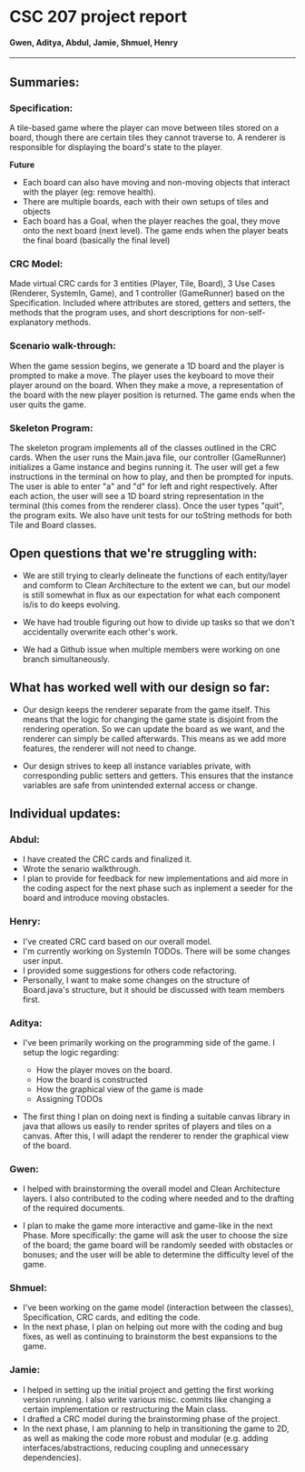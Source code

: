 # CSC 207 project report

#### Gwen, Aditya, Abdul, Jamie, Shmuel, Henry

---- 


## Summaries: 

### Specification:
A tile-based game where the player can move between tiles stored on a board, though there are certain tiles they cannot traverse to. A renderer is responsible for displaying the board's state to the player. 

**Future**
- Each board can also have moving and non-moving objects that interact with the player (eg: remove health). 
- There are multiple boards, each with their own setups of tiles and objects
- Each board has a Goal, when the player reaches the goal, they move onto the next board (next level). The game ends when the player beats the final board (basically the final level)

### CRC Model:
Made virtual CRC cards for 3 entities (Player, Tile, Board), 3 Use Cases (Renderer, SystemIn, Game), and 1 controller (GameRunner) based on the Specification. Included where attributes are stored, getters and setters, the methods that the program uses, and short descriptions for non-self-explanatory methods.

### Scenario walk-through:

When the game session begins, we generate a 1D board and the player is prompted to make a move. The player uses the keyboard to move their player around on the board. When they make a move, a representation of the board with the new player position is returned. The game ends when the user quits the game.

### Skeleton Program:

The skeleton program implements all of the classes outlined in the CRC cards. When the user runs the Main.java file, our controller (GameRunner) initializes a Game instance and begins running it. The user will get a few instructions in the terminal on how to play, and then be prompted for inputs. The user is able to enter "a" and "d" for left and right respectively. After each action, the user will see a 1D board string representation in the terminal (this comes from the renderer class). Once the user types "quit", the program exits. We also have unit tests for our toString methods for both Tile and Board classes. 

## Open questions that we're struggling with:
- We are still trying to clearly delineate the functions of each entity/layer and comform to Clean Architecture to the extent we can, but our model is still somewhat in flux as our expectation for what each component is/is to do keeps evolving.

- We have had trouble figuring out how to divide up tasks so that we don't accidentally overwrite each other's work.

- We had a Github issue when multiple members were working on one branch simultaneously.

## What has worked well with our design so far:
- Our design keeps the renderer separate from the game itself. This means that the logic for changing the game state is disjoint from the rendering operation. So we can update the board as we want, and the renderer can simply be called afterwards. This means as we add more features, the renderer will not need to change. 

- Our design strives to keep all instance variables private, with corresponding public setters and getters. This ensures that the instance variables are safe from unintended external access or change. 


## Individual updates: 

### Abdul: 
- I have created the CRC cards and finalized it.
- Wrote the senario walkthrough.
- I plan to provide for feedback for new implementations and aid more in the coding aspect for the next phase such as inplement a seeder for the board and introduce moving obstacles.


### Henry:
- I've created CRC card based on our overall model.
- I'm currently working on SystemIn TODOs. There will be some changes user input. 
- I provided some suggestions for others code refactoring.
- Personally, I want to make some changes on the structure of Board.java's structure, but it should be discussed with team members first.

### Aditya: 

- I've been primarily working on the programming side of the game. I setup the logic regarding: 
    - How the player moves on the board. 
    - How the board is constructed
    - How the graphical view of the game is made 
    - Assigning TODOs

- The first thing I plan on doing next is finding a suitable canvas library in java that allows us easily to render sprites of players and tiles on a canvas. After this, I will adapt the renderer to render the graphical view of the board.

### Gwen:

- I helped with brainstorming the overall model and Clean Architecture layers. I also contributed to the coding where needed and to the drafting of the required documents. 

- I plan to make the game more interactive and game-like in the next Phase. More specifically: the game will ask the user to choose the size of the board; the game board will be randomly seeded with obstacles or bonuses; and the user will be able to determine the difficulty level of the game. 

### Shmuel:

- I've been working on the game model (interaction between the classes), Specification, CRC cards, and editing the code. 
- In the next phase, I plan on helping out more with the coding and bug fixes, as well as continuing to brainstorm the best expansions to the game.

### Jamie:

- I helped in setting up the initial project and getting the first working version running. I also write various misc. commits like changing a certain implementation or restructuring the Main class.
- I drafted a CRC model during the brainstorming phase of the project.
- In the next phase, I am planning to help in transitioning the game to 2D, as well as making the code more robust and modular (e.g. adding interfaces/abstractions, reducing coupling and unnecessary dependencies).
